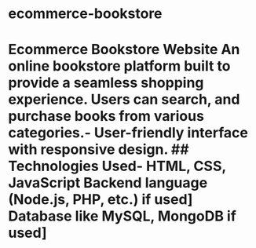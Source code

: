 # ecommerce-bookstore
# Ecommerce Bookstore Website An online bookstore platform built to provide a seamless shopping experience. Users can search, and purchase books from various categories.- User-friendly interface with responsive design. ## Technologies Used- HTML, CSS, JavaScript Backend language (Node.js, PHP, etc.) if used] Database like MySQL, MongoDB if used]
